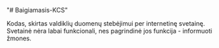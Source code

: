 "# Baigiamasis-KCS" 

Kodas, skirtas valdiklių duomenų stebėjimui per internetinę svetainę. Svetainė nėra labai funkcionali, nes pagrindinė jos funkcija - informuoti žmones.

